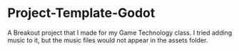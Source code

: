 # Project-Template-Godot

A Breakout project that I made for my Game Technology class. I tried adding music to it, but the music files would not appear in the assets folder.

